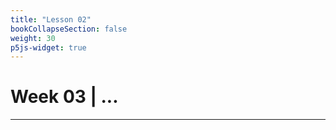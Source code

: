 ```yaml
---
title: "Lesson 02"
bookCollapseSection: false
weight: 30
p5js-widget: true
---
```


# Week 03 | ...

---
